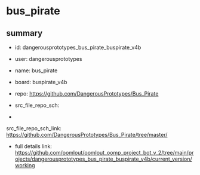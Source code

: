 # bus_pirate
 
## summary 
* id: dangerousprototypes_bus_pirate_buspirate_v4b
* user: dangerousprototypes
* name: bus_pirate
* board: buspirate_v4b
* repo: https://github.com/DangerousPrototypes/Bus_Pirate



* src_file_repo_sch: 
*
 src_file_repo_sch_link: https://github.com/DangerousPrototypes/Bus_Pirate/tree/master/
* full details link: https://github.com/oomlout/oomlout_oomp_project_bot_v_2/tree/main/projects/dangerousprototypes_bus_pirate_buspirate_v4b/current_version/working  






